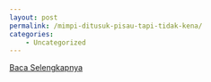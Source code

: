```yaml
---
layout: post
permalink: /mimpi-ditusuk-pisau-tapi-tidak-kena/
categories:
    - Uncategorized
---
```


[Baca Selengkapnya](/07)